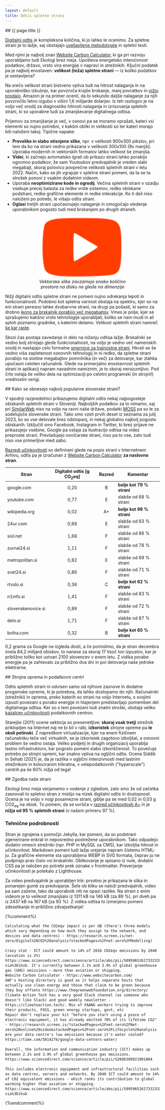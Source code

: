 ```yaml
---
layout: default
title: Odtis spletne strani
---
```


<div class="block" markdown="1">
## {{ page.title }}

[Digitalni odtis](o-akciji.html) je kompleksna količina, ki jo lahko le ocenimo. Za spletne strani je to lažje,
saj obstajajo [uveljavljene metodologije](https://developers.thegreenwebfoundation.org/co2js/explainer/methodologies-for-calculating-website-carbon/#carbon-estimation-models)
in spletni testi.

Med njimi je najbolj znan [Website Carbon Calculator](https://www.websitecarbon.com/), ki ga pri razvoju uporabljamo tudi Ekologi brez meja. Upošteva energetsko intenzivnost podatkov, državo, vrsto vira energije v napravi in strežnikih. Ključni podatek pa je najbolj enostaven: **velikost (teža) spletne strani** — iz koliko podatkov je sestavljena?

Na srečo velikost strani bistveno vpliva tudi na hitrost nalaganja in na uporabniško izkušnjo, kar povzroča krajše brskanje, manj povratkov in [nižjo prodajo](https://www.websitebuilderexpert.com/building-websites/website-load-time-statistics/). Amazon je na primer ocenil, da bi sekundo daljše nalaganje za njih povzročilo letno izgubo v višini 1,6 milijarde dolarjev. Iz teh razlogov je na voljo več orodij za diagnostiko hitrosti nalaganja in izrisovanja spletnih strani, ki so uporabne tudi za zmanjševanje digitalnega odtisa.

Prijemov za zmanjšanje je več, v osnovi pa se moramo vprašati, kateri vsi elementi so nujno potrebni, v kakšni obliki in velikosti so ter kateri morajo biti naloženi takoj.
Tipične napake:
- **Prevelike in slabo stisnjene slike**, npr. v velikosti 900x300 pikslov, pri tem da bo na strani vedno prikazana v velikosti 300x100 (9x manjši). Uporaba modernih in vektorskih formatov lahko velikost še zmanjša.
- **Videi**, ki začnejo avtomatsko igrati ob prikazu strani lahko porabijo ogromno podatkov; že sam Youtoubov predvajalnik je vreden slabi megabajt, skoraj polovico povprečne velikosti spletnih strani v letu 2022. Način, kako se jih vgrajuje v spletne strani pomeni, da ta se ta strošek ponovi z vsakim dodatnim videom.
- Uporaba **neoptimizirane kode in ogrodij**. Večina spletnih strani v ozadju vsebuje precej balasta za redke vrste sistemov, redko obiskane podstrani, redke grafične elemente in redke interakcije. Ko ti deli niso naloženi po potrebi, le višajo odtis strani.
- **Oglasi** tretjih strani upočasnujejo nalaganje in omogočajo sledenje uporabnikom pogosto tudi med brskanjem po drugih straneh.

<div style="display: flex; justify-content: center; align-items: center;">
  <div style="max-width:285px">
		<img height="200" src="assets/img/ytplay.svg" alt="Primer SVG slike">
		<div style="font-size:0.9rem; font-style:italic;text-align: center;">Vektorske slike zavzamejo enako količino prostora na disku ne glede na dimenzije</div>
	</div>
</div>

Nižji digitalni odtis spletne strani ne pomeni nujno odrekanja lepoti in funkcionalnosti. Podobno kot spletna varnost obstaja na spektru, kjer so na eni strani peresno lahke dvobarvne strani, na drugi pa pošasti, ki samo za drobno [ikono za brskalnik porabijo več megabajtov](https://iconmap.io/blog#speed-file-size--resolution). Vmes je polje, kjer se sprašujemo kakšno vrsto tehnologije uporabljati, koliko se nam mudi in ali sploh poznamo gradnike, s katerimi delamo. Velikost spletnih strani namreč [še kar raste](https://almanac.httparchive.org/en/2022/page-weight#request-bytes).

Skozi čas postaja zavedanje in delo na nižanju odtisa lažje. Brskalniki se vedno bolj strinjajo glede funkcionalnosti, na voljo je vedno več namenskih orodij in nastajajo celo formalne [smernice za trajnostne strani](https://w3c.github.io/sustyweb/). Hkrati se še vedno viša zapletenost osnovnih tehnologij in ni redko, da spletne strani porabijo na stotine megabajtov pomnilnika (in več) za delovanje, kar zlahka upočasni celoten računalnik. Glede na primerjalno enostavnost spletnih strani in aplikacij napram navadnim namiznim, je to skoraj nerazumljivo. Pod črto ostaja še veliko dela na optimizaciji po celotni programski (in strojni!) vrednostni verigi.
</div>


<div class="block" markdown="1">
## Kako se obnesejo najbolj popularne slovenske strani?

V spodnji razpredelnici prikazujemo digitalni odtis nekaj najpogosteje obiskanih spletnih strani v Sloveniji. Najboljših podatkov za to nimamo, saj pri [SimilarWeb](https://www.similarweb.com/top-websites/) niso na voljo na ravni naše države, podatki [MOSS](https://www.moss-soz.si/rezultati/) pa so le za sodelujoče slovenske strani. Tako smo vzeli prvih deset iz seznama za julij 2023, ko so vse delovale brez odstopanj, in nekaj globalno najbolj pogosto obiskanih. Izključili smo Facebook, Instagram in Twitter, ki brez prijave ne prikazujejo vsebine, Google pa ostaja za ilustracijo odtisa na videz preproste strani. Prevladujejo novičarske strani, niso pa to vse, zato tudi niso vse primerljive med sabo.

[Razredi učinkovitosti](https://sustainablewebdesign.org/digital-carbon-ratings/#toc-3) so definirani glede na popis strani v Internetnem Arhivu, odtis pa je izračunan z [Website Carbon Calculator](https://www.websitecarbon.com/) **za naslovno stran**.

| Stran        | Digitalni odtis [g CO<sub>2</sub>eq] | Razred | Komentar |
| ------------ | :---: | :----: | --------------------- |
| google.com   | 0,20 | B | **bolje kot 79 % strani**
| youtube.com  | 0,77 | E | slabše od 68 % strani
| wikipedia.org | 0,02 | A+ | **bolje kot 98 % strani**
| 24ur.com     | 0,68 | E | slabše od 63 % strani
| siol.net     | 1,68 | F | slabše od 86 % strani
| zurnal24.si  | 1,11 | F | slabše od 78 % strani
| metropolitan.si | 0,82 | E | slabše od 69 % strani
| svet24.si    | 0,86 | F | slabše od 71 % strani
| rtvslo.si    | 0,36 | C | **bolje kot 62 % strani**
| n1info.si    | 1,41 | F | slabše od 83 % strani
| slovenskenovice.si | 0,89 | F | slabše od 72 % strani
| delo.si      | 1,71 | F | slabše od 87 % strani
| bolha.com    | 0,32 | B | **bolje kot 65 % strani**

0,2 grama za Google ne izgleda dosti, a če pomislimo, da je stran decembra imela 84,2 milijard obiskov, to nanese za skoraj 17 tisoč ton izpustov, kar je približno toliko kot ustvari 2100 slovencev v enem letu. Z vidika porabe energije pa je zahtevalo za približno dva dni in pol delovanja naše jedrske elektrarne.

</div>


<div class="block" markdown="1">
## Strojna oprema in podatkovni centri

Odtis spletnih strani ni odvisen samo od njihove zasnove in dodatne progamske opreme, ki je potrebna, da lahko dostopamo do njih. Računalniki (strežniki) in oprema, preko katerih so strani na voljo Internetu, s svojimi izpusti povezani s porabo energije in hlajenjem predstavljajo pomemben del digitalnega odtisa. Ker so s tem povezani tudi znatni stroški, obstaja veliko [kazalcev učinkovitosti](https://knowledge.sdialliance.org/data-center-metrics) podatkovnih centrov.

Starejše (2011) ocene sektorja so presenetljive: **skoraj vsak tretji** strežnik priklopljen na Internet naj ne bi bil v rabi, **izkoristek** strojne opreme pa **le okoli petinski**. Z napredkom virtualizacije, kjer na enem fizičnem računalniku teče več virtualnih, se je izkoristek zagotovo izboljšal, a osnovni problem še vedno ostaja. Veliko podjetij in drugih organizacij uporablja lastno infrastrukturo, kar pogosto pomeni slabo izkoriščenost. To povečuje potrebo po strojni opremi, kar znatno vpliva na ogljični odtis. Ocena Siddik in Sehab (2021) je, da je razlika v ogljični intenzivnosti med lastnim strežnikom in kolociranim trikratna, v velepodatkovnih ("hyperscale") centrih pa še 60% nižja od tega!
</div>


<div class="block" markdown="1">
## Zgodba naše strani

Ekologi brez meja verjamemo v vodenje z zgledom, zato smo že od začetka zasnovali to spletno stran z mislijo na nizek digitalni odtis in dostopnost. Ocena je na voljo v nogi posamezne strani, giblje pa se med 0,02 in 0,03 g CO2<sub>eq</sub> na obisk. To pomeni, da se uvršča v [razred učinkovitosti A+](https://sustainablewebdesign.org/digital-carbon-ratings/#toc-3) in je **nižja od 95 % spletnih strani** (v našem primeru 97 %).


### Tehnične podrobnosti

Stran je zgrajena s pomočjo Jekylla, kar pomeni, da so podstrani zgenerirane enkrat in neposredno postrežene uporabnikom. Tako odpadejo dodatni vmesni strežniki (npr. PHP in MySQL za CMS), kar izboljša hitrost in učinkovitost. Markdown pomeni tudi lažje urejanje napram čistemu HTML-ju. Za grafične elemente sta uporabljena WEBP in SVG formata, čeprav ju ne podpirajo prav čisto vsi brskalniki. Oblikovanje je spisano iz nule, dodatni CSS pa je naložen po potrebi prek oznake v frontmatter. Preverjanje učinkovitosti je potekalo z Lighthouse.

Za video predvajalnik je uporabljen trik: prvotno je prikazana le slika in ponarejen gumb za predvajanje. Šele ob kliku se naloži predvajalnik, video pa sam zažene, tako da uporabnik niti ne opazi razlike. Na strani z enim videom je to velikost zmanjšalo iz 1311 kB na 146 kB (za 89 %), pri dveh pa iz 2437 kB na 167 kB (za 93 %). Z vidika odtisa to izmerjeno pomeni zdesetkanje in približno zdvajsetkanje!

{%comment%}

	Calculating what the CO2eqv impact is per GB (there's three models which vary depending on how much they assign to the network, end devices and data centres) - https://research.screen.is/net-zero/Digital%20CO2%20analysis?stackedPages=%2Fnet-zero%2FModelling)

	Crazy stat - ICT could amount to 14% of 2016 CO2eqv emissions by 2040 (aviation is 2%) https://www.sciencedirect.com/science/article/abs/pii/S095965261733233X?via%3Dihub. It's currently between 2.1% and 3.9% of global greenhouse gas (GHG) emissions – more than aviation or shipping.
	Website Carbon Calculator - https://www.websitecarbon.com/
	GWF's hosting directory is good as it helps separate hosts that actually use clean energy and those that claim to be green because they buy offsets https://www.thegreenwebfoundation.org/directory/
	Climate Action Tech has a very good Slack channel (as someone who doesn't like Slack) and good weekly newsletter - https://climateaction.tech/. Mix of FAANG workers trying to improve their products, FOSS, green energy startups, govt, etc
	Repair don't replace your kit "before you start using a piece of electronic equipment, it has already emitted 70% of its lifetime CO2" - https://research.screen.is/?stackedPages=%2Fnet-zero%2FNet-zero%20online%20video&stackedPages=%2Fnet-zero%2FLifecycle%20analysis
	Are your data centre's low emissions because it's water cooled? https://time.com/5814276/google-data-centers-water/

	Overall, the information and communication industry (ICT) makes up between 2.1% and 3.9% of global greenhouse gas emissions. https://www.sciencedirect.com/science/article/pii/S2666389921001884

	This includes electronic equipment and infrastructural facilities such as data centres, servers and networks. By 2040 ICT could amount to 14% of CO2 equivalent emissions - which ranks its contribution to global warming higher than aviation or shipping. https://www.sciencedirect.com/science/article/abs/pii/S095965261733233X?via%3Dihub

{%endcomment%}
